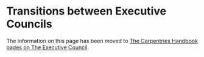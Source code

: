 # Transitions between Executive Councils

The information on this page has been moved to
[The Carpentries Handbook pages on The Executive Council](https://docs.carpentries.org/topic_folders/governance/executive-council.html#transitions-between-executive-councils).
